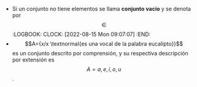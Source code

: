 - Si un conjunto no tiene elementos se llama **conjunto vacı́o** y se denota por $$\in$$
  :LOGBOOK:
  CLOCK: [2022-08-15 Mon 09:07:07]
  :END:
- $$A={x/x \textnormal{es una vocal de la palabra eucalipto}}$$ es un conjunto descrito por comprensión, y su respectiva descripción por extensión es $$A={a,e,i,o,u}$$.